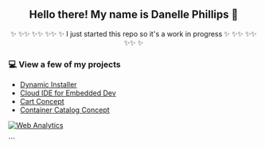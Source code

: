 
<h2 align="center">Hello there! My name is Danelle Phillips 👋</h2>
<p align="center">✨ ✨✨ ✨✨ ✨✨ ✨ I just started this repo so it's a work in progress ✨ ✨✨ ✨✨ ✨✨ ✨</p>

### 💻 View a few of my projects
- [Dynamic Installer](http://old.phillipspdx.com/latitude/index.html#/screens) 
- [Cloud IDE for Embedded Dev](http://old.phillipspdx.com/design/MVP/index.html#/screens/224770390)
- [Cart Concept](http://old.phillipspdx.com/design/configurator/?#)
- [Container Catalog Concept](https://8zcvak.axshare.com/#id=nu5ti5&p=detail_view3&dp=0&fn=0&g=1)
<!---
- [Customer Portal] (https://4g30lh.axshare.com/)
- [smart search mock] https://ooe2gw.axshare.com/

```<!-- Default Statcounter code for github
https://daniellephillips.github.io/portfolio/ -->
<script type="text/javascript">
var sc_project=12417267; 
var sc_invisible=1; 
var sc_security="12f72437"; 
var sc_https=1; 
</script>
<script type="text/javascript"
src="https://www.statcounter.com/counter/counter.js" async></script>
<noscript><div class="statcounter"><a title="Web Analytics"
href="https://statcounter.com/" target="_blank"><img class="statcounter"
src="https://c.statcounter.com/12417267/0/12f72437/1/" alt="Web
Analytics"></a></div></noscript>
<!-- End of Statcounter Code -->```
